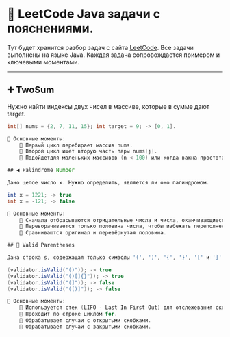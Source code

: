 # 🧠 LeetCode Java задачи с пояснениями.

Тут будет хранится разбор задач с сайта [LeetCode](https://leetcode.com/). Все задачи выполнены на языке Java. Каждая задача сопровождается примером и ключевыми моментами.

---

## ➕ TwoSum

Нужно найти индексы двух чисел в массиве, которые в сумме дают target.

```java
int[] nums = {2, 7, 11, 15}; int target = 9; -> [0, 1].

🔹 Основные моменты:
    📌 Первый цикл перебирает массив nums.
    📌 Второй цикл ищет вторую часть пары nums[j].
    📌 Подойдетдля маленьких массивов (n < 100) или когда важна простота кода.

## ◀️ Palindrome Number

Дано целое число x. Нужно определить, является ли оно палиндромом.

int x = 1221; -> true  
int x = -121; -> false

🔹 Основные моменты:
    📌 Сначала отбрасываются отрицательные числа и числа, оканчивающиеся на 0 (исключение — 0).
    📌 Переворачивается только половина числа, чтобы избежать переполнения и лишних вычислений.
    📌 Сравниваются оригинал и перевёрнутая половина.

## 🔄 Valid Parentheses

Дана строка s, содержащая только символы '(', ')', '{', '}', '[' и ']'. Необходимо определить, является ли строка валидной.

(validator.isValid("()")); -> true
(validator.isValid("()[]{}")); -> true
(validator.isValid("(]")); -> false
(validator.isValid("([)]")); -> false

🔹 Основные моменты:
    📌 Используется стек (LIFO - Last In First Out) для отслежевания скобок. 
    📌 Проходит по строке циклом for.
    📌 Обрабатывает случаи с открытыми скобками.
    📌 Обрабатывает случаи с закрытыми скобками.
